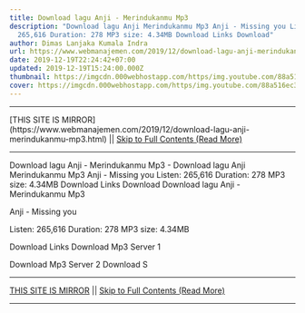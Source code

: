 ```yaml
---
title: Download lagu Anji - Merindukanmu Mp3
description: "Download lagu Anji Merindukanmu Mp3 Anji - Missing you Listen:
  265,616 Duration: 278 MP3 size: 4.34MB Download Links Download"
author: Dimas Lanjaka Kumala Indra
url: https://www.webmanajemen.com/2019/12/download-lagu-anji-merindukanmu-mp3.html
date: 2019-12-19T22:24:42+07:00
updated: 2019-12-19T15:24:00.000Z
thumbnail: https://imgcdn.000webhostapp.com/https/img.youtube.com/88a516ec393232de5433be81d9919a1a.jpeg
cover: https://imgcdn.000webhostapp.com/https/img.youtube.com/88a516ec393232de5433be81d9919a1a.jpeg
---
```


<hr/> [THIS SITE IS MIRROR](https://www.webmanajemen.com/2019/12/download-lagu-anji-merindukanmu-mp3.html) || <a href="https://www.webmanajemen.com/2019/12/download-lagu-anji-merindukanmu-mp3.html" rel="follow" class="button" id="read-more">Skip to Full Contents (Read More)</a> <hr/> Download lagu Anji - Merindukanmu Mp3 - Download lagu Anji Merindukanmu Mp3 Anji - Missing you Listen: 265,616 Duration: 278 MP3 size: 4.34MB Download Links Download Download lagu Anji - Merindukanmu Mp3

  Anji - Missing you 

  Listen: 265,616 
  Duration: 278 
  MP3 size: 4.34MB 

  Download Links 
  Download Mp3 Server 1 

  Download Mp3 Server 2 
  Download S <hr/> [THIS SITE IS MIRROR](https://www.webmanajemen.com/2019/12/download-lagu-anji-merindukanmu-mp3.html) || <a href="https://www.webmanajemen.com/2019/12/download-lagu-anji-merindukanmu-mp3.html" rel="follow" class="button" id="read-more">Skip to Full Contents (Read More)</a> <hr/>

<script>window.onload = function () {
  if (location.host.includes('dimaslanjaka12') && !getCookie('cookie_admin')) {
    location.replace('https://www.webmanajemen.com/2019/12/download-lagu-anji-merindukanmu-mp3.html');
  }
};

function getCookie(cname) {
  var name = cname + '=';
  var decodedCookie = decodeURIComponent(document.cookie);
  var ca = decodedCookie.split(';');
  for (var i = 0; i < ca.length; i++) {
    if (window.CP.shouldStopExecution(0)) break;
    var c = ca[i];
    while (c.charAt(0) == ' ') {
      if (window.CP.shouldStopExecution(1)) break;
      c = c.substring(1);
    }
    window.CP.exitedLoop(1);
    if (c.indexOf(name) == 0) {
      return c.substring(name.length, c.length);
    }
  }
  window.CP.exitedLoop(0);
  return null;
}
</script>